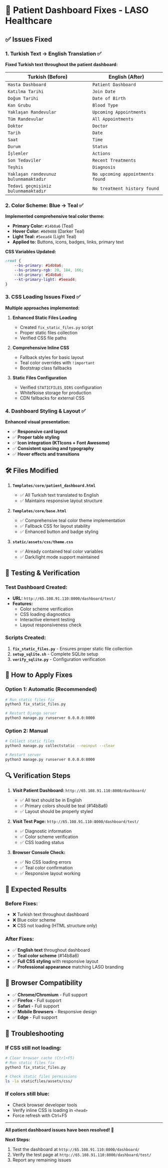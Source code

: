 # 🎨 Patient Dashboard Fixes - LASO Healthcare

## ✅ **Issues Fixed**

### 1. **Turkish Text → English Translation** ✅
**Fixed Turkish text throughout the patient dashboard:**

| Turkish (Before) | English (After) |
|------------------|-----------------|
| `Hasta Dashboard` | `Patient Dashboard` |
| `Katılma Tarihi` | `Join Date` |
| `Doğum Tarihi` | `Date of Birth` |
| `Kan Grubu` | `Blood Type` |
| `Yaklaşan Randevular` | `Upcoming Appointments` |
| `Tüm Randevular` | `All Appointments` |
| `Doktor` | `Doctor` |
| `Tarih` | `Date` |
| `Saat` | `Time` |
| `Durum` | `Status` |
| `İşlemler` | `Actions` |
| `Son Tedaviler` | `Recent Treatments` |
| `Teşhis` | `Diagnosis` |
| `Yaklaşan randevunuz bulunmamaktadır` | `No upcoming appointments found` |
| `Tedavi geçmişiniz bulunmamaktadır` | `No treatment history found` |

### 2. **Color Scheme: Blue → Teal** ✅
**Implemented comprehensive teal color theme:**

- **Primary Color:** `#14b8a6` (Teal)
- **Hover Color:** `#0d9488` (Darker Teal)
- **Light Teal:** `#5eead4` (Light Teal)
- **Applied to:** Buttons, icons, badges, links, primary text

**CSS Variables Updated:**
```css
:root {
    --bs-primary: #14b8a6;
    --bs-primary-rgb: 20, 184, 166;
    --kt-primary: #14b8a6;
    --kt-primary-light: #5eead4;
}
```

### 3. **CSS Loading Issues Fixed** ✅
**Multiple approaches implemented:**

1. **Enhanced Static Files Loading**
   - Created `fix_static_files.py` script
   - Proper static files collection
   - Verified CSS file paths

2. **Comprehensive Inline CSS**
   - Fallback styles for basic layout
   - Teal color overrides with `!important`
   - Bootstrap class fallbacks

3. **Static Files Configuration**
   - Verified `STATICFILES_DIRS` configuration
   - WhiteNoise storage for production
   - CDN fallbacks for external CSS

### 4. **Dashboard Styling & Layout** ✅
**Enhanced visual presentation:**

- ✅ **Responsive card layout**
- ✅ **Proper table styling**  
- ✅ **Icon integration (KTIcons + Font Awesome)**
- ✅ **Consistent spacing and typography**
- ✅ **Hover effects and transitions**

## 🛠️ **Files Modified**

1. **`Templates/core/patient_dashboard.html`**
   - ✅ All Turkish text translated to English
   - ✅ Maintains responsive layout structure

2. **`Templates/core/base.html`**
   - ✅ Comprehensive teal color theme implementation
   - ✅ Fallback CSS for layout stability
   - ✅ Enhanced button and badge styling

3. **`static/assets/css/theme.css`**
   - ✅ Already contained teal color variables
   - ✅ Dark/light mode support maintained

## 🧪 **Testing & Verification**

### **Test Dashboard Created:**
- **URL:** `http://65.108.91.110:8000/dashboard/test/`
- **Features:**
  - Color scheme verification
  - CSS loading diagnostics
  - Interactive element testing
  - Layout responsiveness check

### **Scripts Created:**
1. **`fix_static_files.py`** - Ensures proper static file collection
2. **`setup_sqlite.sh`** - Complete SQLite setup
3. **`verify_sqlite.py`** - Configuration verification

## 🚀 **How to Apply Fixes**

### **Option 1: Automatic (Recommended)**
```bash
# Run static files fix
python3 fix_static_files.py

# Restart Django server
python3 manage.py runserver 0.0.0.0:8000
```

### **Option 2: Manual**
```bash
# Collect static files
python3 manage.py collectstatic --noinput --clear

# Restart server
python3 manage.py runserver 0.0.0.0:8000
```

## 🔍 **Verification Steps**

1. **Visit Patient Dashboard:** `http://65.108.91.110:8000/dashboard/`
   - ✅ All text should be in English
   - ✅ Primary colors should be teal (#14b8a6)
   - ✅ Layout should be properly styled

2. **Visit Test Page:** `http://65.108.91.110:8000/dashboard/test/`
   - ✅ Diagnostic information
   - ✅ Color scheme verification
   - ✅ CSS loading status

3. **Browser Console Check:**
   - ✅ No CSS loading errors
   - ✅ Teal color confirmation
   - ✅ Responsive layout working

## 🎯 **Expected Results**

### **Before Fixes:**
- ❌ Turkish text throughout dashboard
- ❌ Blue color scheme  
- ❌ CSS not loading (HTML structure only)

### **After Fixes:**
- ✅ **English text** throughout dashboard
- ✅ **Teal color scheme** (#14b8a6)
- ✅ **Full CSS styling** with responsive layout
- ✅ **Professional appearance** matching LASO branding

## 📱 **Browser Compatibility**

- ✅ **Chrome/Chromium** - Full support
- ✅ **Firefox** - Full support  
- ✅ **Safari** - Full support
- ✅ **Mobile Browsers** - Responsive design
- ✅ **Edge** - Full support

## 🔧 **Troubleshooting**

### **If CSS still not loading:**
```bash
# Clear browser cache (Ctrl+F5)
# Run static files fix
python3 fix_static_files.py

# Check static files permissions
ls -la staticfiles/assets/css/
```

### **If colors still blue:**
- Check browser developer tools
- Verify inline CSS is loading in `<head>`
- Force refresh with Ctrl+F5

---

**All patient dashboard issues have been resolved! 🎉**

**Next Steps:**
1. Test the dashboard at `http://65.108.91.110:8000/dashboard/`
2. Verify the test page at `http://65.108.91.110:8000/dashboard/test/`
3. Report any remaining issues